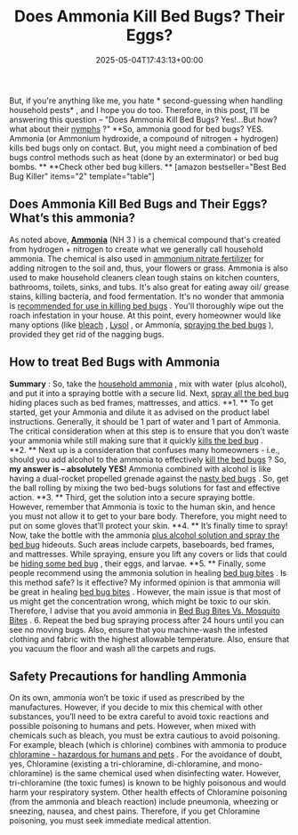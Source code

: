 ﻿---
layout: post
title: "\u200B\u200BDoes Ammonia Kill Bed Bugs? Their Eggs?"
date: '2025-05-04T17:43:13+00:00'
categories:
- Bed Bugs
- Guide
tags: []
slug: /does-ammonia-kill-bed-bugs/
lastmod: 2025-05-07T12:21:26+03:00
---

But, if you're anything like me, you hate
* second-guessing when handling household pests*
, and I hope you do too. Therefore, in this post, I’ll be answering this question – "Does Ammonia Kill Bed Bugs? Yes!…But how? what about their
[nymphs](https://pestpolicy.com/baby-bed-bugs/)
?"
**So, ammonia good for bed bugs? YES. Ammonia (or Ammonium hydroxide, a compound of nitrogen + hydrogen) kills bed bugs only on contact. But, you might need a combination of bed bugs control methods such as heat (done by an exterminator) or bed bug bombs. **
**Check other bed bug killers. **
[amazon bestseller="Best Bed Bug Killer" items="2" template="table"]
## ​​Does Ammonia Kill Bed Bugs and Their Eggs? What’s this ammonia?
As noted above,
[**Ammonia**](https://en.wikipedia.org/wiki/Ammonia)
(NH
3
) is a chemical compound that's created from hydrogen + nitrogen to create what we generally call household ammonia.
The chemical is also used in
[ammonium nitrate fertilizer](https://www.tfi.org/sites/default/files/documents/ammoniafactsheet.pdf)
for adding nitrogen to the soil and, thus, your flowers or grass.
Ammonia is also used to make household cleaners clean tough stains on kitchen counters, bathrooms, toilets, sinks, and tubs.
It's also great for eating away oil/ grease stains, killing bacteria, and food fermentation. It's no wonder that ammonia is
[recommended for use in killing bed bugs](https://pestpolicy.com/how-to-kill-bed-bug-eggs/)
.
You'll thoroughly wipe out the roach infestation in your house. At this point, every homeowner would like many options (like
[bleach](https://pestpolicy.com/does-bleach-kill-bed-bugs/)
,
[Lysol](https://pestpolicy.com/does-lysol-kill-bed-bugs/)
, or Ammonia,
[spraying the bed bugs](https://pestpolicy.com/best-bed-bug-spray/)
), provided they get rid of the nagging bugs.
## How to treat Bed Bugs with Ammonia
**Summary**
: So, take the
[household ammonia](https://www.amazon.com/dp/B00LOUJOUC/?tag=p-policy-20)
, mix with water (plus alcohol), and put it into a spraying bottle with a secure lid. Next,
[spray all the bed bug](https://pestpolicy.com/best-bed-bug-spray/)
hiding places such as bed frames, mattresses, and attics.
**1. **
To get started, get your Ammonia and dilute it as advised on the product label instructions. Generally, it should be 1 part of water and 1 part of Ammonia.
The critical consideration when at this step is to ensure that you don’t waste your ammonia while still making sure that it quickly
[kills the bed bug](https://pestpolicy.com/how-to-kill-bed-bug-eggs/)
.
**2. **
Next up is a consideration that confuses many homeowners - i.e., should you add alcohol to the ammonia to effectively
[kill the bed bugs](https://pestpolicy.com/does-salt-kill-bed-bugs/)
?
So,
**my answer is – absolutely YES!**
Ammonia combined with alcohol is like having a dual-rocket propelled grenade against the
[nasty bed bugs](https://pestpolicy.com/what-does-bed-bug-poop-look-like/)
. So, get the ball rolling by mixing the two bed-bugs solutions for fast and effective action.
**3. **
Third, get the solution into a secure spraying bottle. However, remember that Ammonia is toxic to the human skin, and hence you must not allow it to get to your bare body. Therefore, you might need to put on some gloves that’ll protect your skin.
**4. **
It’s finally time to spray! Now, take the bottle with the ammonia
[plus alcohol solution and spray the bed bug](https://pestpolicy.com/bedlam-plus-bed-bug-spray-review/)
hideouts. Such areas include carpets, baseboards, bed frames, and mattresses. While spraying, ensure you lift any covers or lids that could be
[hiding some bed bug](https://pestpolicy.com/where-do-bed-bugs-hide/)
, their eggs, and larvae.
**5. **
Finally, some people recommend using the ammonia solution in healing
[bed bug bites](https://pestpolicy.com/pictures-of-bed-bug-bites/)
. Is this method safe? Is it effective? My informed opinion is that ammonia will be great in healing
[bed bug bites](https://pestpolicy.com/can-bed-bugs-bite-through-clothing/)
.
However, the main issue is that most of us might get the concentration wrong, which might be toxic to our skin. Therefore, I advise that you avoid ammonia in
[Bed Bug Bites Vs. Mosquito Bites](https://pestpolicy.com/bed-bug-bites-vs-mosquito-bites/)
.
6. Repeat the bed bug spraying process after 24 hours until you can see no moving bugs. Also, ensure that you machine-wash the infested clothing and fabric with the highest allowable temperature. Also, ensure that you vacuum the floor and wash all the carpets and rugs.
## Safety Precautions for handling Ammonia
On its own, ammonia won’t be toxic if used as prescribed by the manufactures. However, if you decide to mix this chemical with other substances, you’ll need to be extra careful to avoid toxic reactions and possible poisoning to humans and pets.
However, when mixed with chemicals such as bleach, you must be extra cautious to avoid poisoning. For example, bleach (which is chlorine) combines with ammonia to produce
[chloramine - hazardous for humans and pets](https://www.thoughtco.com/bleach-and-ammonia-chemical-reaction-609280)
.
For the avoidance of doubt, yes, Chloramine (existing a tri-chloramine, di-chloramine, and mono-chloramine) is the same chemical used when disinfecting water.
However, tri-chloramine (the toxic fumes) is known to be highly poisonous and would harm your respiratory system.
Other health effects of Chloramine poisoning (from the ammonia and bleach reaction) include pneumonia, wheezing or sneezing, nausea, and chest pains. Therefore, if you get Chloramine poisoning, you must seek immediate medical attention.